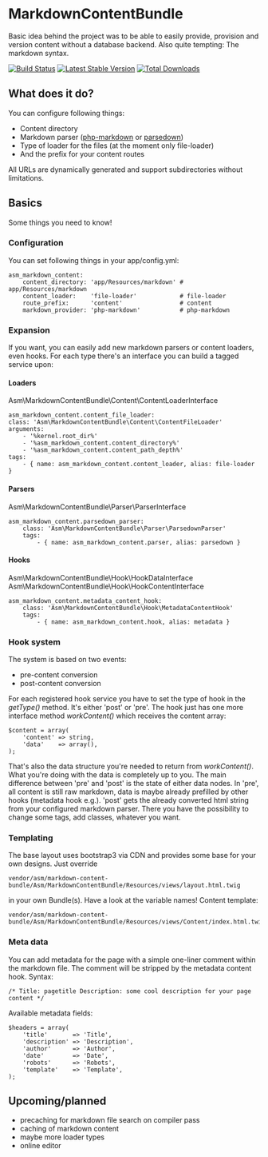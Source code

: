 MarkdownContentBundle
========
Basic idea behind the project was to be able to easily provide, provision and version content without a database backend. Also quite tempting: The markdown syntax.

[![Build Status](https://travis-ci.org/maschmann/MarkdownContentBundle.png?branch=master)](https://travis-ci.org/maschmann/MarkdownContentBundle) [![Latest Stable Version](https://poser.pugx.org/asm/markdown-content-bundle/v/stable.png)](https://packagist.org/packages/asm/markdown-content-bundle) [![Total Downloads](https://poser.pugx.org/asm/markdown-content-bundle/downloads.png)](https://packagist.org/packages/asm/markdown-content-bundle)

## What does it do?
You can configure following things:
 * Content directory
 * Markdown parser ([php-markdown](http://michelf.ca/projects/php-markdown/ "php-markdown") or [parsedown](http://parsedown.org "parsedown"))
 * Type of loader for the files (at the moment only file-loader)
 * And the prefix for your content routes

All URLs are dynamically generated and support subdirectories without limitations.

## Basics
Some things you need to know!

### Configuration
You can set following things in your app/config.yml:

    asm_markdown_content:
        content_directory: 'app/Resources/markdown' # app/Resources/markdown
        content_loader:    'file-loader'            # file-loader
        route_prefix:      'content'                # content
        markdown_provider: 'php-markdown'           # php-markdown

### Expansion
If you want, you can easily add new markdown parsers or content loaders, even hooks.
For each type there's an interface you can build a tagged service upon:

#### Loaders
Asm\MarkdownContentBundle\Content\ContentLoaderInterface

    asm_markdown_content.content_file_loader:
    class: 'Asm\MarkdownContentBundle\Content\ContentFileLoader'
    arguments:
        - '%kernel.root_dir%'
        - '%asm_markdown_content.content_directory%'
        - '%asm_markdown_content.content_path_depth%'
    tags:
        - { name: asm_markdown_content.content_loader, alias: file-loader }

#### Parsers
Asm\MarkdownContentBundle\Parser\ParserInterface

    asm_markdown_content.parsedown_parser:
        class: 'Asm\MarkdownContentBundle\Parser\ParsedownParser'
        tags:
            - { name: asm_markdown_content.parser, alias: parsedown }

#### Hooks
Asm\MarkdownContentBundle\Hook\HookDataInterface
Asm\MarkdownContentBundle\Hook\HookContentInterface

    asm_markdown_content.metadata_content_hook:
        class: 'Asm\MarkdownContentBundle\Hook\MetadataContentHook'
        tags:
            - { name: asm_markdown_content.hook, alias: metadata }

### Hook system
The system is based on two events:
 * pre-content conversion
 * post-content conversion

For each registered hook service you have to set the type of hook in the _getType()_ method. It's either 'post' or 'pre'. The hook just has one more interface method _workContent()_ which receives the content array:

    $content = array(
        'content' => string,
        'data'    => array(),
    );

That's also the data structure you're needed to return from _workContent()_. What you're doing with the data is completely up to you. The main difference between 'pre' and 'post' is the state of either data nodes. In 'pre', all content is still raw markdown, data is maybe already prefilled by other hooks (metadata hook e.g.). 'post' gets the already converted html string from your configured markdown parser. There you have the possibility to change some tags, add classes, whatever you want.

### Templating
The base layout uses bootstrap3 via CDN and provides some base for your own designs. Just override

    vendor/asm/markdown-content-bundle/Asm/MarkdownContentBundle/Resources/views/layout.html.twig
in your own Bundle(s). Have a look at the variable names!
Content template:

    vendor/asm/markdown-content-bundle/Asm/MarkdownContentBundle/Resources/views/Content/index.html.twig

### Meta data
You can add metadata for the page with a simple one-liner comment within the markdown file. The comment will be stripped by the metadata content hook.
Syntax:

    /* Title: pagetitle Description: some cool description for your page content */

Available metadata fields:

    $headers = array(
        'title'       => 'Title',
        'description' => 'Description',
        'author'      => 'Author',
        'date'        => 'Date',
        'robots'      => 'Robots',
        'template'    => 'Template',
    );

## Upcoming/planned
 * precaching for markdown file search on compiler pass
 * caching of markdown content
 * maybe more loader types
 * online editor
